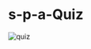 # s-p-a-Quiz

![quiz](https://user-images.githubusercontent.com/35526774/162502602-80428a1a-9e78-4985-ad14-ca46fb37bae4.gif)

